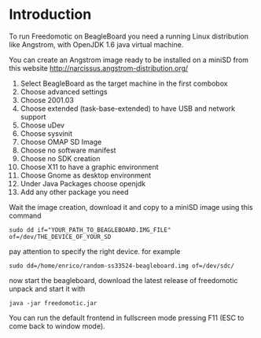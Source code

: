 # Introduction #

To run Freedomotic on BeagleBoard you need a running Linux distribution like Angstrom, with OpenJDK 1.6 java virtual machine.

You can create an Angstrom image ready to be installed on a miniSD from this website http://narcissus.angstrom-distribution.org/

  1. Select BeagleBoard as the target machine in the first combobox
  1. Choose advanced settings
  1. Choose 2001.03
  1. Choose extended (task-base-extended) to have USB and network support
  1. Choose uDev
  1. Choose sysvinit
  1. Choose OMAP SD Image
  1. Choose no software manifest
  1. Choose no SDK creation
  1. Choose X11 to have a graphic environment
  1. Choose Gnome as desktop environment
  1. Under Java Packages choose openjdk
  1. Add any other package you need

Wait the image creation, download it and copy to a miniSD image using this command
```
sudo dd if="YOUR_PATH_TO_BEAGLEBOARD.IMG_FILE" of=/dev/THE_DEVICE_OF_YOUR_SD
```
pay attention to specify the right device.
for example
```
sudo dd=/home/enrico/random-ss33524-beagleboard.img of=/dev/sdc/
```

now start the beagleboard, download the latest release of freedomotic unpack and start it with
```
java -jar freedomotic.jar
```

You can run the default frontend in fullscreen mode pressing F11 (ESC to come back to window mode).